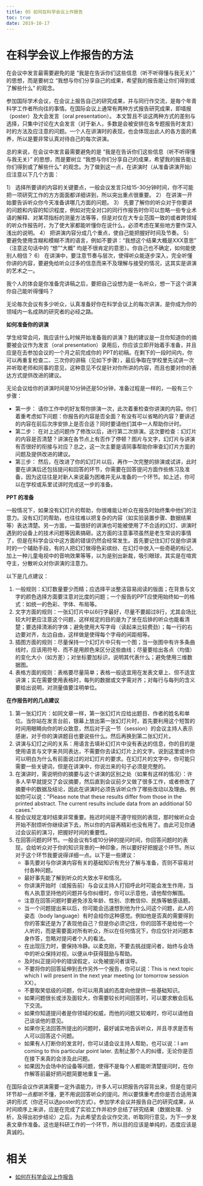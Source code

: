 ```yaml
---
title: 05 如何在科学会议上作报告
toc: true
date: 2019-10-17
---
```

# 在科学会议上作报告的方法

在会议中发言最需要避免的是 “我是在告诉你们这些信息（听不听得懂与我无关）” 的思想，而是要树立 “我想与你们分享自己的成果，希望我的报告能让你们得到或了解些什么” 的观念。

参加国际学术会议，在会议上报告自己的研究成果，并与同行作交流，是毎个年青科学工作者所向往的事情。在国际会议上通常有两种方式报告研究成果，即墙报（poster）及大会发言（oral presentation）。 本文暂且不谈这两种方式的差别与选择，只集中讨论在大会发言（对于新人，多数是会被安排在各专题报告时发言）时的方法及应注意的问题。一个人在讲演时的表现，也会体现出此人的各方面的素养，所以是要非常认真对待自己的每次讲演。



总的来说，在会议中发言最需要避免的是 “我是在告诉你们这些信息（听不听得懂与我无关）” 的思想，而是要树立 “我想与你们分享自己的成果，希望我的报告能让你们得到或了解些什么” 的观念。为了做到这一点，在讲演时（从准备讲演开始）应注意以下几个方面：



1） 选择所要讲的内容的关键要点，一般会议发言只给15-30分钟时间，你不可能把一项研究工作的方方面面都详细讲到，所以突出重点很重要。
2） 在讲演一开始要告诉听众你今天准备讲哪几方面的问题。
3） 先要了解你的听众对于你要讲的问题和内容的知识程度，例如对完全对口的同行作报告时你可以忽略一些专业术语的解释、对某项指标的测量方法等等，但是对仅在大专业范围一致的或者跨领域的听众作报告时，为了使大家都能听懂你在说什么，必须考虑在某些地方要作深入浅出的说明。
4） 把讲演内容分成几个重点，使自己能把握好时间及节奏。
5） 要避免使用含糊和模糊不清的语言，例如不要讲：“我想这个结果大概是XXX意思” （注意这句话中的 “想”“大概” 均是不很肯定的意思）。你自己也不确定，如何能使别人相信？
6） 在讲演中，要注意节奏与层次，使得听众能逐步深入，完全听懂你讲的内容，要避免给听众过多的信息而来不及理解与接受的情况，这其实是讲演的艺术之一。

我个人的体会是你准备完讲稿之后，要把自己设想为是一名听众，想一下这个讲演你自己能听得懂吗？

无论毎次会议有多少听众，认真准备好你在科学会议上的每次讲演，是你成为你的领域内一名成熟的研究者的必经之路。


**如何准备你的讲演**



学生经常会问，我应该什么时候开始准备我的讲演？我的建议是一旦你知道你的摘要被会议作为发言（oral presentation）录用后，你应该立即开始着手准备，并且应是在去参加会议的一个月之前完成你的 PPT的初稿。在剩下的一段时间内，你可以再重复检查二、三次你的讲稿（见如下步骤），最后争取在学校里先试讲一次并听取老师和同事的意见，这种意见不仅是针对你所讲的内容，而且也要对你的表达方式提供改进的建议。

无论会议给你的讲演时间是10分钟还是50分钟，准备过程是一样的，一般有三个步骤：

- 第一步： 请你工作中的好友帮你排演一次，此次着重检查你讲演的内容。你们着重考虑如下问题：你报告的内容是否全面？有没有可以省略的内容？要讲述的内容在前后次序安排上是否合适？同时要请他们其中一人帮助你计时。
- 第二步： 在对上述问题作了修改以后，进行第二次排演。这次要检查：幻灯片的内容是否清楚？讲演在各节点上有否作了停顿？图片与文字，幻灯片与讲演有否很好的衔接与对应？总之，这一次主要是请同事帮助你审查幻灯片方面的问题及提供改进的建议。
- 第三步： 然后，在改进了你的幻灯片以后，再作一次完整的排演或试讲，此时要在讲演后还包括提问和回答的环节，你需要在回答提问方面作些练习及准备，因为这往往是对新人来说最为困难并无从准备的一个环节。如上述，你可以在学校或系里试讲时完成这一步的准备。

**PPT 的准备**

一般情况下，如果没有幻灯片的帮助，你很难能让听众在报告时始终集中他们的注意力。没有幻灯的帮助，也往往难以把复杂的内容（如实验装置步骤、数据结果等）表达清楚。另一方面，一篇很好的讲演也可能被使用了不合适的幻灯、讲演时遇到的设备上的技术问题等因素搞砸。这方面的注意事项虽然是老生常谈的事情了，但是在科学会议中这方面的错误仍然会经常发生。首先要记住幻灯仅是你讲演时的一个辅助手段，有的人把幻灯做得色彩缤纷、在幻灯中放入一些奇葩的标记、加上一种儿童电视中的音响效果等等，以为是别出新裁，吸引眼球，其实是在喧宾夺主，分散听众对你讲演的注意力。

以下是几点建议：

1. 一般规则：幻灯数量要少而精；应选择平淡整洁容易阅读的版面；在背景与文字的颜色选择方面要注意对比度的问题；一个报告的PPT应使用始终如一的格式：如统一的色彩、字体、布局等。
2. 文字方面的规则：一张幻灯片中以6行字最好，尽量不要超过8行，尤其会场比较大时更应注意这个问题，这样规定的目的是为了坐在后排的听众也能看清楚；要选择清淅的字体；避免使用大写字母（读起来比较费劲）；每一行的右边要对齐，左边自由，这样做是使得每个字母的间距相等。
3. 插图方面的规则：尽量保持一个幻灯片中只有一个图；当一张图中有许多条曲线时，应该用符号、而不是用颜色来区分这些曲线；尽量要给出各点（均值）的变化大小（如方差）；对坐标要加标识，说明其代表什么；避免使用三维数据图。
4. 表格方面的规则：表格要尽量简单；表格一般适宜用在发表文章上、但不适宜讲演；实在需要使用表格时，每列的数据或文字需对齐；对每行与每列的含义要给出说明，对测量值要注明单位。

**在作报告时的几点建议**



1. 第一张幻灯片：如同文章一样，第一张幻灯片应给出题目、作者的姓名和单位。当你站在发言台前，银幕上放出第一张幻灯片时，首先要利用这个短暂的时间用眼睛向你的听众致意，然后对于这一节（session）的会议主持人表示感谢，对于你的演讲题目也要说些什么。然后再换到第二张幻灯片。
2. 讲演与幻灯之间的关系：用语言去填补幻灯片中没有表达的信息，你的目的是使用语言与文字来共同表达，不需要你去读幻灯片上的文字。说到这里或许你可以明白为什么有前面说过的对幻灯片的要求。在幻灯片的文字中，你可能只需要一些关键词，但是在讲演中，你说岀来的句子必须是完整的。
3. 在演讲时，需说明你的摘要与这个讲演的区别之处（如果有这样的情况）：许多人早早就提交了会议摘要，然后直到会议前夕又做了很多工作，或者修改了摘要中的数据及结论，因此在讲演时必须告诉听众作了哪些改动以及理由。例如你可以说："Please note that these results differ from those in the printed abstract.  The current results include data from an additional 50 cases."
4. 按会议规定准时结束非常重要。拖迟时间是不遵守规则的表现，那时候听众会开始不耐烦听你继续讲下去，所以你的内容再精彩也没有用了。由此可见你通过会议前的演习，把握好时间的重要性。
5. 在回答问题的环节。一般会议有5或10分钟的提问时间，你回答问题时的表现，会给听众对于你的知识背景的一种印象，所以要好好把握这个环节。所以对于这个环节我要说得详细一点。以下是一些建议：
    - 事先要对与你讲演内容有关的基础知识有充分了解与准备，否则不容易对付各种问题。
    - 最好事先能了解到听众的大致水平和情况。
    - 你讲演开始时（或报告前）与会议主持人打招呼此时可能会发生作用，当有人执意坚持他的问题并与你纠缠时，你可以示意他，请他帮你解围。
    - 注意在回答问题时要避免涉及年龄、性别、宗教信仰、民族等敏感话题。
    - 当一个问题提出来以后，你可能会迅速想到他为什么问这个问题，此人的姿态（body language）有时会给你这种感觉。例如他是否真的需要得到你的答案还是为了表现他自己？但是你必须记住，你的回答不是给他一个人听的，而是需要面对所有听众，所以在任何情况下，你应仅针对问题本身作答，忽略对提问者个人的看法。
    - 在出现压力时，要保持冷静。以柔克刚，不要去挑战提问者，始终与会场中的听众保持对视，以便从中获得鼓励与帮助。
    - 及时纠正提问中的错误假定，以免被提问者误导。
    - 不要将你的回答延伸到去作另外一个报告，你可以说：This is next topic which I will present in the next year meeting (or tomorrow session XX）。
    - 不要取笑低级的问题，你可以用真诚的态度向他提供一些基础知识。
    - 如果问题很长或涉及面较大，你需要较长时间回答时，可以要求散会后私下交流。
    - 如果你知道提问者是你领域的权威，而他的问题又较难时，你可以请他自己谈谈他的意见。
    - 如果你无法回答所提出的问题时，最好诚实地告诉听众，并且寻求是否有人可以回答这个问题。
    - 如果有人打断你的发言时，你可以请会议主持人帮助，也可以说：I am coming to this particular point later. 去制止那个人的纠缠，无论你是否在接下来真的会涉及此问题。
    - 如果因为会场中的设备等问题，使得不是每个人都能听清楚提问时，在你作解答前最好把问题简要地重复一遍。



在国际会议作讲演需要一定外语能力，许多人可以把报告内容背出来，但是在提问环节却一点都听不懂，更不用说回答听众的提问。所以要慎重考虑你是否合适用演讲的形式（你还可以选poster的方式）。参加学术会议并报告自己的研究成果，从时间顺序上来讲，应是在完成了实验工作并初步总结了研究结果（数据处理、分析，及得出初步结论）之后，为此希望去会议作交流，听取同行意见，为下一步发表文章作准备。这也是科研工作的一个环节，所以目的应该是单纯的，态度应该是真诚的。



# 相关

- [如何在科学会议上作报告](http://www.zhishifenzi.com/news/view/1820?category=multiple)

